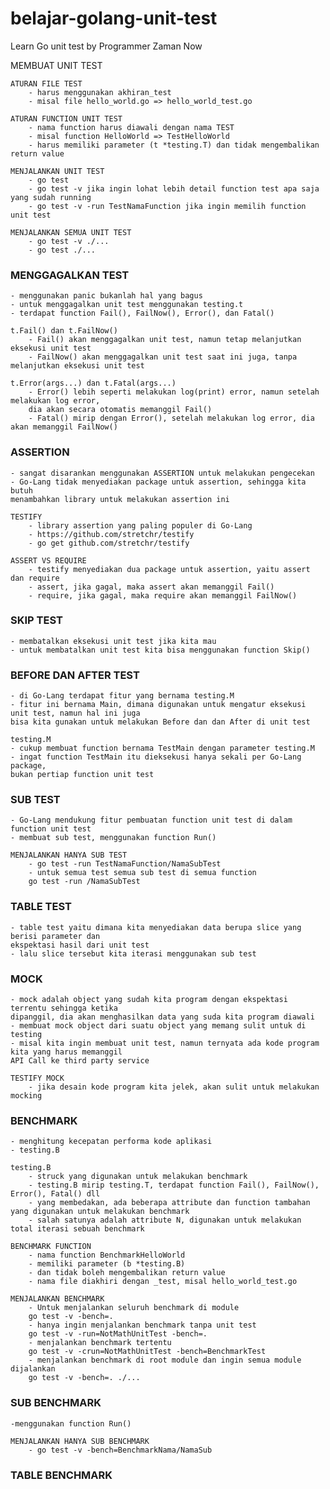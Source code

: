 # belajar-golang-unit-test
Learn Go unit test by Programmer Zaman Now

MEMBUAT UNIT TEST

    ATURAN FILE TEST
        - harus menggunakan akhiran_test
        - misal file hello_world.go => hello_world_test.go

    ATURAN FUNCTION UNIT TEST
        - nama function harus diawali dengan nama TEST
        - misal function HelloWorld => TestHelloWorld
        - harus memiliki parameter (t *testing.T) dan tidak mengembalikan return value

    MENJALANKAN UNIT TEST
        - go test
        - go test -v jika ingin lohat lebih detail function test apa saja yang sudah running
        - go test -v -run TestNamaFunction jika ingin memilih function unit test

    MENJALANKAN SEMUA UNIT TEST
        - go test -v ./...
        - go test ./...



### MENGGAGALKAN TEST
    - menggunakan panic bukanlah hal yang bagus
    - untuk menggagalkan unit test menggunakan testing.t
    - terdapat function Fail(), FailNow(), Error(), dan Fatal()

    t.Fail() dan t.FailNow()
        - Fail() akan menggagalkan unit test, namun tetap melanjutkan eksekusi unit test
        - FailNow() akan menggagalkan unit test saat ini juga, tanpa melanjutkan eksekusi unit test

    t.Error(args...) dan t.Fatal(args...)
        - Error() lebih seperti melakukan log(print) error, namun setelah melakukan log error,
        dia akan secara otomatis memanggil Fail()
        - Fatal() mirip dengan Error(), setelah melakukan log error, dia akan memanggil FailNow()



### ASSERTION
    - sangat disarankan menggunakan ASSERTION untuk melakukan pengecekan
    - Go-Lang tidak menyediakan package untuk assertion, sehingga kita butuh
    menambahkan library untuk melakukan assertion ini

    TESTIFY
        - library assertion yang paling populer di Go-Lang
        - https://github.com/stretchr/testify
        - go get github.com/stretchr/testify

    ASSERT VS REQUIRE
        - testify menyediakan dua package untuk assertion, yaitu assert dan require
        - assert, jika gagal, maka assert akan memanggil Fail()
        - require, jika gagal, maka require akan memanggil FailNow()



### SKIP TEST
    - membatalkan eksekusi unit test jika kita mau
    - untuk membatalkan unit test kita bisa menggunakan function Skip()

### BEFORE DAN AFTER TEST
    - di Go-Lang terdapat fitur yang bernama testing.M
    - fitur ini bernama Main, dimana digunakan untuk mengatur eksekusi unit test, namun hal ini juga
    bisa kita gunakan untuk melakukan Before dan dan After di unit test

    testing.M
    - cukup membuat function bernama TestMain dengan parameter testing.M
    - ingat function TestMain itu dieksekusi hanya sekali per Go-Lang package,
    bukan pertiap function unit test



### SUB TEST
    - Go-Lang mendukung fitur pembuatan function unit test di dalam function unit test
    - membuat sub test, menggunakan function Run()

    MENJALANKAN HANYA SUB TEST
        - go test -run TestNamaFunction/NamaSubTest
        - untuk semua test semua sub test di semua function
        go test -run /NamaSubTest

### TABLE TEST
    - table test yaitu dimana kita menyediakan data berupa slice yang berisi parameter dan
    ekspektasi hasil dari unit test
    - lalu slice tersebut kita iterasi menggunakan sub test

### MOCK
    - mock adalah object yang sudah kita program dengan ekspektasi terrentu sehingga ketika
    dipanggil, dia akan menghasilkan data yang suda kita program diawali
    - membuat mock object dari suatu object yang memang sulit untuk di testing
    - misal kita ingin membuat unit test, namun ternyata ada kode program kita yang harus memanggil
    API Call ke third party service

    TESTIFY MOCK
        - jika desain kode program kita jelek, akan sulit untuk melakukan mocking



### BENCHMARK
    - menghitung kecepatan performa kode aplikasi
    - testing.B

    testing.B
        - struck yang digunakan untuk melakukan benchmark
        - testing.B mirip testing.T, terdapat function Fail(), FailNow(), Error(), Fatal() dll
        - yang membedakan, ada beberapa attribute dan function tambahan yang digunakan untuk melakukan benchmark
        - salah satunya adalah attribute N, digunakan untuk melakukan total iterasi sebuah benchmark
    
    BENCHMARK FUNCTION
        - nama function BenchmarkHelloWorld
        - memiliki parameter (b *testing.B)
        - dan tidak boleh mengembalikan return value
        - nama file diakhiri dengan _test, misal hello_world_test.go

    MENJALANKAN BENCHMARK
        - Untuk menjalankan seluruh benchmark di module
        go test -v -bench=. 
        - hanya ingin menjalankan benchmark tanpa unit test
        go test -v -run=NotMathUnitTest -bench=.
        - menjalankan benchmark tertentu
        go test -v -crun=NotMathUnitTest -bench=BenchmarkTest
        - menjalankan benchmark di root module dan ingin semua module dijalankan
        go test -v -bench=. ./...

### SUB BENCHMARK
    -menggunakan function Run()

    MENJALANKAN HANYA SUB BENCHMARK
        - go test -v -bench=BenchmarkNama/NamaSub

### TABLE BENCHMARK
